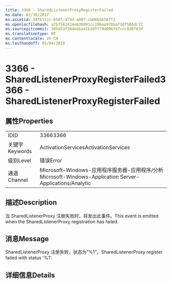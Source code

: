 ```yaml
---
title: 3366 - SharedListenerProxyRegisterFailed
ms.date: 03/30/2017
ms.assetid: 28f6151c-650f-473d-a807-cb06b56f67f1
ms.openlocfilehash: afb7562424e636991cc198ea97bbaf3df584dc72
ms.sourcegitcommit: 3d5d33f384eeba41b2dff79d096f47ccc8d8f03d
ms.translationtype: MT
ms.contentlocale: zh-CN
ms.lasthandoff: 05/04/2018
---
```

# <a name="3366---sharedlistenerproxyregisterfailed"></a><span data-ttu-id="981e8-102">3366 - SharedListenerProxyRegisterFailed</span><span class="sxs-lookup"><span data-stu-id="981e8-102">3366 - SharedListenerProxyRegisterFailed</span></span>
## <a name="properties"></a><span data-ttu-id="981e8-103">属性</span><span class="sxs-lookup"><span data-stu-id="981e8-103">Properties</span></span>  
  
|||  
|-|-|  
|<span data-ttu-id="981e8-104">ID</span><span class="sxs-lookup"><span data-stu-id="981e8-104">ID</span></span>|<span data-ttu-id="981e8-105">3366</span><span class="sxs-lookup"><span data-stu-id="981e8-105">3366</span></span>|  
|<span data-ttu-id="981e8-106">关键字</span><span class="sxs-lookup"><span data-stu-id="981e8-106">Keywords</span></span>|<span data-ttu-id="981e8-107">ActivationServices</span><span class="sxs-lookup"><span data-stu-id="981e8-107">ActivationServices</span></span>|  
|<span data-ttu-id="981e8-108">级别</span><span class="sxs-lookup"><span data-stu-id="981e8-108">Level</span></span>|<span data-ttu-id="981e8-109">错误</span><span class="sxs-lookup"><span data-stu-id="981e8-109">Error</span></span>|  
|<span data-ttu-id="981e8-110">通道</span><span class="sxs-lookup"><span data-stu-id="981e8-110">Channel</span></span>|<span data-ttu-id="981e8-111">Microsoft-Windows-应用程序服务器-应用程序/分析</span><span class="sxs-lookup"><span data-stu-id="981e8-111">Microsoft-Windows-Application Server-Applications/Analytic</span></span>|  
  
## <a name="description"></a><span data-ttu-id="981e8-112">描述</span><span class="sxs-lookup"><span data-stu-id="981e8-112">Description</span></span>  
 <span data-ttu-id="981e8-113">当 SharedListenerProxy 注册失败时，将发出此事件。</span><span class="sxs-lookup"><span data-stu-id="981e8-113">This event is emitted when the SharedListenerProxy registration has failed.</span></span>  
  
## <a name="message"></a><span data-ttu-id="981e8-114">消息</span><span class="sxs-lookup"><span data-stu-id="981e8-114">Message</span></span>  
 <span data-ttu-id="981e8-115">SharedListenerProxy 注册失败，状态为“%1”。</span><span class="sxs-lookup"><span data-stu-id="981e8-115">SharedListenerProxy register failed with status '%1'.</span></span>  
  
## <a name="details"></a><span data-ttu-id="981e8-116">详细信息</span><span class="sxs-lookup"><span data-stu-id="981e8-116">Details</span></span>
